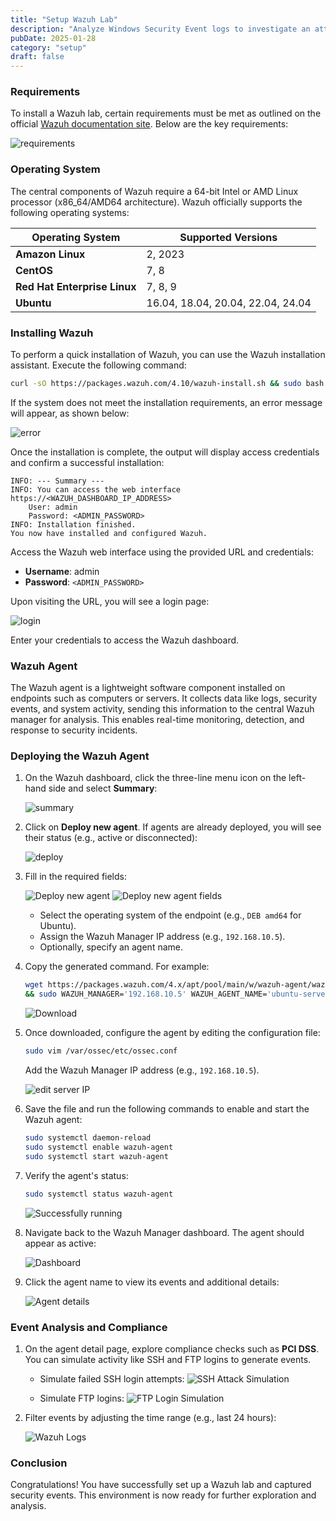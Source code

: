 ```yaml
---
title: "Setup Wazuh Lab"
description: "Analyze Windows Security Event logs to investigate an attempted RDP brute-force attack."
pubDate: 2025-01-28
category: "setup"
draft: false
---
```


### Requirements 
To install a Wazuh lab, certain requirements must be met as outlined on the official [Wazuh documentation site](https://documentation.wazuh.com/current/quickstart.html). Below are the key requirements:

![requirements](/wazuh/req.png)

### Operating System
The central components of Wazuh require a 64-bit Intel or AMD Linux processor (x86_64/AMD64 architecture). Wazuh officially supports the following operating systems:

| **Operating System**            | **Supported Versions**                              |
|----------------------------------|----------------------------------------------------|
| **Amazon Linux**                | 2, 2023                                            |
| **CentOS**                      | 7, 8                                               |
| **Red Hat Enterprise Linux**    | 7, 8, 9                                            |
| **Ubuntu**                      | 16.04, 18.04, 20.04, 22.04, 24.04                  |

### Installing Wazuh
To perform a quick installation of Wazuh, you can use the Wazuh installation assistant. Execute the following command:

```bash
curl -sO https://packages.wazuh.com/4.10/wazuh-install.sh && sudo bash ./wazuh-install.sh -a
```

If the system does not meet the installation requirements, an error message will appear, as shown below:

![error](/wazuh/error.png)

Once the installation is complete, the output will display access credentials and confirm a successful installation:

```plaintext
INFO: --- Summary ---
INFO: You can access the web interface https://<WAZUH_DASHBOARD_IP_ADDRESS>
    User: admin
    Password: <ADMIN_PASSWORD>
INFO: Installation finished.
You now have installed and configured Wazuh.
```

Access the Wazuh web interface using the provided URL and credentials:
- **Username**: admin  
- **Password**: `<ADMIN_PASSWORD>`

Upon visiting the URL, you will see a login page:

![login](/wazuh/login.png)

Enter your credentials to access the Wazuh dashboard.

### Wazuh Agent
The Wazuh agent is a lightweight software component installed on endpoints such as computers or servers. It collects data like logs, security events, and system activity, sending this information to the central Wazuh manager for analysis. This enables real-time monitoring, detection, and response to security incidents.

### Deploying the Wazuh Agent
1. On the Wazuh dashboard, click the three-line menu icon on the left-hand side and select **Summary**:

   ![summary](/wazuh/summary.PNG)

2. Click on **Deploy new agent**. If agents are already deployed, you will see their status (e.g., active or disconnected):

   ![deploy](/wazuh/diploy.PNG)

3. Fill in the required fields:

   ![Deploy new agent](/wazuh/filldetails.PNG)
   ![Deploy new agent fields](/wazuh/filldetails2.PNG)

   - Select the operating system of the endpoint (e.g., `DEB amd64` for Ubuntu).
   - Assign the Wazuh Manager IP address (e.g., `192.168.10.5`).
   - Optionally, specify an agent name.

4. Copy the generated command. For example:

   ```bash
   wget https://packages.wazuh.com/4.x/apt/pool/main/w/wazuh-agent/wazuh-agent_4.10.1-1_amd64.deb \
   && sudo WAZUH_MANAGER='192.168.10.5' WAZUH_AGENT_NAME='ubuntu-server' dpkg -i ./wazuh-agent_4.10.1-1_amd64.deb
   ```

   ![Download](/wazuh/run-command.PNG)

5. Once downloaded, configure the agent by editing the configuration file:

   ```bash
   sudo vim /var/ossec/etc/ossec.conf
   ```

   Add the Wazuh Manager IP address (e.g., `192.168.10.5`).

   ![edit server IP](/wazuh/setup-server-ip.PNG)

6. Save the file and run the following commands to enable and start the Wazuh agent:

   ```bash
   sudo systemctl daemon-reload
   sudo systemctl enable wazuh-agent
   sudo systemctl start wazuh-agent
   ```

7. Verify the agent's status:

   ```bash
   sudo systemctl status wazuh-agent
   ```

   ![Successfully running](/wazuh/agent-setup.PNG)

8. Navigate back to the Wazuh Manager dashboard. The agent should appear as active:

   ![Dashboard](/wazuh/agent-show.PNG)

9. Click the agent name to view its events and additional details:

   ![Agent details](/wazuh/scrolldown.PNG)

### Event Analysis and Compliance
1. On the agent detail page, explore compliance checks such as **PCI DSS**. You can simulate activity like SSH and FTP logins to generate events.

   - Simulate failed SSH login attempts:
     ![SSH Attack Simulation](/wazuh/attacks.PNG)

   - Simulate FTP logins:
     ![FTP Login Simulation](/wazuh/ftp-login.PNG)

2. Filter events by adjusting the time range (e.g., last 24 hours):

   ![Wazuh Logs](/wazuh/wazuh-logs.PNG)

### Conclusion
Congratulations! You have successfully set up a Wazuh lab and captured security events. This environment is now ready for further exploration and analysis.
